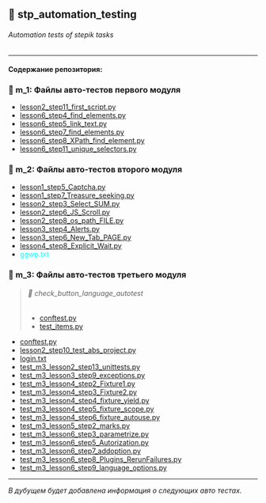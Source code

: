 ## 💼 stp_automation_testing
###### Automation tests of stepik tasks<br>
<hr>

#### Содержание репозитория:

### 📁 m_1: Файлы авто-тестов первого модуля<br>

* [lesson2_step11_first_script.py](https://github.com/Smoke-Story/stp_automation_testing/blob/main/m_1/lesson2_step11_first_script.py)<br>
* [lesson6_step4_find_elements.py](https://github.com/Smoke-Story/stp_automation_testing/blob/main/m_1/lesson6_step11_unique_selectors.py)<br>
* [lesson6_step5_link_text.py](https://github.com/Smoke-Story/stp_automation_testing/blob/main/m_1/lesson6_step4_find_elements.py)<br>
* [lesson6_step7_find_elements.py](https://github.com/Smoke-Story/stp_automation_testing/blob/main/m_1/lesson6_step5_link_text.py)<br>
* [lesson6_step8_XPath_find_element.py](https://github.com/Smoke-Story/stp_automation_testing/blob/main/m_1/lesson6_step7_find_elements.py)<br>
* [lesson6_step11_unique_selectors.py](https://github.com/Smoke-Story/stp_automation_testing/blob/main/m_1/lesson6_step8_XPath_find_element.py)<br>

### 📁 m_2: Файлы авто-тестов второго модуля

* [lesson1_step5_Captcha.py](https://github.com/Smoke-Story/stp_automation_testing/blob/main/m_2/lesson1_step5_Captcha.py)<br>
* [lesson1_step7_Treasure_seeking.py](https://github.com/Smoke-Story/stp_automation_testing/blob/main/m_2/lesson1_step7_Treasure_seeking.py)<br>
* [lesson2_step3_Select_SUM.py](https://github.com/Smoke-Story/stp_automation_testing/blob/main/m_2/lesson2_step3_Select_SUM.py)<br>
* [lesson2_step6_JS_Scroll.py](https://github.com/Smoke-Story/stp_automation_testing/blob/main/m_2/lesson2_step6_JS_Scroll.py)<br>
* [lesson2_step8_os_path_FILE.py](https://github.com/Smoke-Story/stp_automation_testing/blob/main/m_2/lesson2_step8_os_path_FILE.py)<br>
* [lesson3_step4_Alerts.py](https://github.com/Smoke-Story/stp_automation_testing/blob/main/m_2/lesson3_step4_Alerts.py)<br>
* [lesson3_step6_New_Tab_PAGE.py](https://github.com/Smoke-Story/stp_automation_testing/blob/main/m_2/lesson3_step6_New_Tab_PAGE.py)<br>
* [lesson4_step8_Explicit_Wait.py](https://github.com/Smoke-Story/stp_automation_testing/blob/main/m_2/lesson4_step8_Explicit_Wait.py)<br>
* <a href="https://github.com/Smoke-Story/stp_automation_testing/blob/main/m_2/ggwp.txt" style="color: aqua; text-decoration: none;">ggwp.txt</a><br>

### 📁 m_3: Файлы авто-тестов третьего модуля
> ###### 📂 check_button_language_autotest
> * [conftest.py](https://github.com/Smoke-Story/stp_automation_testing/blob/main/m_3/language_autotest/conftest.py)<br>
> * [test_items.py](https://github.com/Smoke-Story/stp_automation_testing/blob/main/m_3/language_autotest/test_items.py)<br>
* [conftest.py](https://github.com/Smoke-Story/stp_automation_testing/blob/main/m_3/conftest.py)<br>
* [lesson2_step10_test_abs_project.py](https://github.com/Smoke-Story/stp_automation_testing/blob/main/m_3/lesson2_step10_test_abs_project.py)<br>
* [login.txt](https://github.com/Smoke-Story/stp_automation_testing/blob/main/m_3/login.txt)<br>
* [test_m3_lesson2_step13_unittests.py](https://github.com/Smoke-Story/stp_automation_testing/blob/main/m_3/test_m3_lesson2_step13_unittests.py)<br>
* [test_m3_lesson3_step9_exceptions.py](https://github.com/Smoke-Story/stp_automation_testing/blob/main/m_3/test_m3_lesson3_step9_exceptions.py)<br>
* [test_m3_lesson4_step2_Fixture1.py](https://github.com/Smoke-Story/stp_automation_testing/blob/main/m_3/test_m3_lesson4_step2_Fixture1.py)<br>
* [test_m3_lesson4_step3_Fixture2.py](https://github.com/Smoke-Story/stp_automation_testing/blob/main/m_3/test_m3_lesson4_step3_Fixture2.py)<br>
* [test_m3_lesson4_step4_fixture_yield.py](https://github.com/Smoke-Story/stp_automation_testing/blob/main/m_3/test_m3_lesson4_step4_fixture_yield.py)<br>
* [test_m3_lesson4_step5_fixture_scope.py](https://github.com/Smoke-Story/stp_automation_testing/blob/main/m_3/test_m3_lesson4_step5_fixture_scope.py)<br>
* [test_m3_lesson4_step6_fixture_autouse.py](https://github.com/Smoke-Story/stp_automation_testing/blob/main/m_3/test_m3_lesson4_step6_fixture_autouse.py)<br>
* [test_m3_lesson5_step2_marks.py](https://github.com/Smoke-Story/stp_automation_testing/blob/main/m_3/test_m3_lesson5_step2_marks.py)<br>
* [test_m3_lesson6_step3_parametrize.py](https://github.com/Smoke-Story/stp_automation_testing/blob/main/m_3/test_m3_lesson6_step3_parametrize.py)<br>
* [test_m3_lesson6_step5_Autorization.py](https://github.com/Smoke-Story/stp_automation_testing/blob/main/m_3/test_m3_lesson6_step5_Autorization.py)<br>
* [test_m3_lesson6_step7_addoption.py](https://github.com/Smoke-Story/stp_automation_testing/blob/main/m_3/test_m3_lesson6_step7_addoption.py)<br>
* [test_m3_lesson6_step8_Plugins_RerunFailures.py](https://github.com/Smoke-Story/stp_automation_testing/blob/main/m_3/test_m3_lesson6_step8_Plugins_RerunFailures.py)<br>
* [test_m3_lesson6_step9_language_options.py](https://github.com/Smoke-Story/stp_automation_testing/blob/main/m_3/test_m3_lesson6_step9_language_options.py)<br>

---
 *В дубущем будет добавлена информация о следующих авто тестах.*
